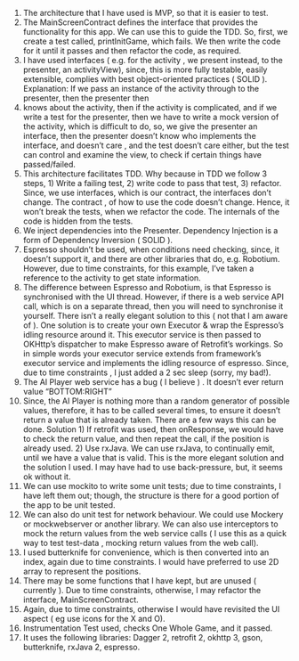 1. The architecture that I have used is MVP, so that it is easier to test.
2. The MainScreenContract defines the interface that provides the functionality for this app. We can use this to guide the TDD. So, first, we create a test called, printInitGame, which fails. We then write the code for it until it passes and then refactor the code, as required.
3. I have used interfaces ( e.g. for the activity , we present instead, to the presenter, an activityView), since, this is more fully testable, easily extensible, complies with best object-oriented practices ( SOLID ). Explanation: If we pass an instance of the activity through to the presenter, then the presenter then
4. knows about the activity, then if the activity is complicated, and if we write a test for the presenter, then we have to write a mock version of the activity, which is difficult to do, so, we give the presenter an interface, then the presenter doesn’t know who implements the interface, and doesn’t care , and the test doesn’t care either, but the test can control and examine the view, to check if certain things have passed/failed.
5. This architecture facilitates TDD. Why because in TDD we follow 3 steps, 1) Write a failing test, 2) write code to pass that test, 3) refactor. Since, we use interfaces, which is our contract, the interfaces don’t change. The contract , of how to use the code doesn’t change. Hence, it won’t break the tests, when we refactor the code. The internals of the code is hidden from the tests.
6. We inject dependencies into the Presenter. Dependency Injection is a form of Dependency Inversion ( SOLID ).
7. Espresso shouldn’t be used, when conditions need checking, since, it doesn’t support it, and there are other libraries that do, e.g. Robotium. However, due to time constraints, for this example, I’ve taken a reference to the activity to get state information.
8. The difference between Espresso and Robotium, is that Espresso is synchronised with the UI thread. However, if there is a web service API call, which is on a separate thread, then you will need to synchronise it yourself. There isn’t a really elegant solution to this ( not that I am aware of ). One solution is to create your own Executor & wrap the Espresso’s idling resource around it. This executor service is then passed to OKHttp’s dispatcher to make Espresso aware of Retrofit’s workings. So in simple words your executor service extends from framework’s executor service and implements the idling resource of espresso. Since, due to time constraints , I just added a 2 sec sleep (sorry, my bad!).
9. The AI Player web service has a bug ( I believe ) . It doesn’t ever return value “BOTTOM:RIGHT”
10. Since, the AI Player is nothing more than a random generator of possible values, therefore, it has to be called several times, to ensure it doesn’t return a value that is already taken. There are a few ways this can be done. Solution 1) If retrofit was used, then onResponse, we would have to check the return value, and then repeat the call, if the position is already used. 2) Use rxJava. We can use rxJava, to continually emit, until we have a value that is valid. This is the more elegant solution and the solution I used. I may have had to use back-pressure, but, it seems ok without it.
11. We can use mockito to write some unit tests; due to time constraints, I have left them out; though, the structure is there for a good portion of the app to be unit tested.
12. We can also do unit test for network behaviour. We could use Mockery or mockwebserver or another library. We can also use interceptors to mock the return values from the web service calls ( I use this as a quick way to test test-data , mocking return values from the web call).
13. I used butterknife for convenience, which is then converted into an index, again due to time constraints. I would have preferred to use 2D array to represent the positions.
14. There may be some functions that I have kept, but are unused ( currently ). Due to time constraints, otherwise, I may refactor the interface, MainScreenContract.
15. Again, due to time constraints, otherwise I would have revisited the UI aspect ( eg use icons for the X and O).
16. Instrumentation Test used, checks One Whole Game, and it passed.
17. It uses the following libraries: Dagger 2, retrofit 2, okhttp 3, gson, butterknife, rxJava 2, espresso.


